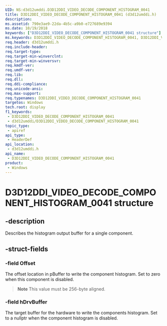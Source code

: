 ```yaml
---
UID: NS:d3d12umddi.D3D12DDI_VIDEO_DECODE_COMPONENT_HISTOGRAM_0041
title: D3D12DDI_VIDEO_DECODE_COMPONENT_HISTOGRAM_0041 (d3d12umddi.h)
description: 
ms.assetid: 790e3ae9-22da-4b5c-a9b0-e727689e9394
ms.date: 10/19/2018
keywords: ["D3D12DDI_VIDEO_DECODE_COMPONENT_HISTOGRAM_0041 structure"]
ms.keywords: D3D12DDI_VIDEO_DECODE_COMPONENT_HISTOGRAM_0041, D3D12DDI_VIDEO_DECODE_COMPONENT_HISTOGRAM_0041,
req.header: d3d12umddi.h
req.include-header: 
req.target-type: 
req.target-min-winverclnt: 
req.target-min-winversvr: 
req.kmdf-ver: 
req.umdf-ver: 
req.lib: 
req.dll: 
req.ddi-compliance: 
req.unicode-ansi: 
req.max-support: 
req.typenames: D3D12DDI_VIDEO_DECODE_COMPONENT_HISTOGRAM_0041
targetos: Windows
tech.root: display
f1_keywords:
 - D3D12DDI_VIDEO_DECODE_COMPONENT_HISTOGRAM_0041
 - d3d12umddi/D3D12DDI_VIDEO_DECODE_COMPONENT_HISTOGRAM_0041
topic_type:
 - apiref
api_type:
 - HeaderDef
api_location:
 - d3d12umddi.h
api_name:
 - D3D12DDI_VIDEO_DECODE_COMPONENT_HISTOGRAM_0041
product:
 - Windows
---
```


# D3D12DDI_VIDEO_DECODE_COMPONENT_HISTOGRAM_0041 structure


## -description

Describes the histogram output buffer for a single component.

## -struct-fields

### -field Offset

The offset location in pBuffer to write the component histogram. Set to zero when this component is disabled.

> **Note** This value must be 256-byte aligned.

### -field hDrvBuffer

The target buffer for the hardware to write the components histogram. Set to a nullptr when the component histogram is disabled.

